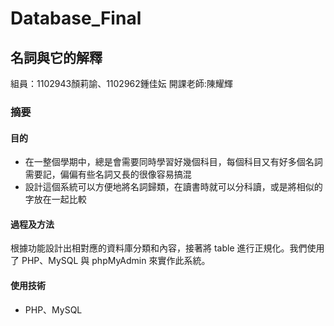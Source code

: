 # Database_Final
## 名詞與它的解釋
組員：1102943顏莉諭、1102962鍾佳妘 開課老師:陳耀輝
### 摘要

#### 目的
* 在一整個學期中，總是會需要同時學習好幾個科目，每個科目又有好多個名詞需要記，偏偏有些名詞又長的很像容易搞混
* 設計這個系統可以方便地將名詞歸類，在讀書時就可以分科讀，或是將相似的字放在一起比較
#### 過程及方法
根據功能設計出相對應的資料庫分類和內容，接著將 table 進行正規化。我們使用了 PHP、MySQL 與 phpMyAdmin 來實作此系統。
#### 使用技術
* PHP、MySQL
